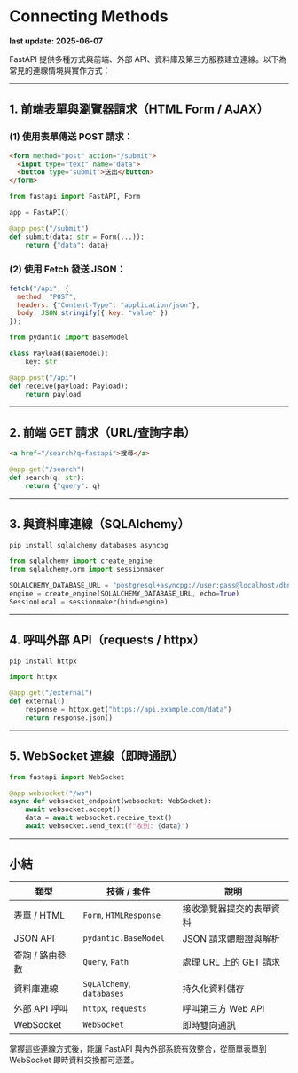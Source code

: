 # Connecting Methods

**last update: 2025-06-07**

FastAPI 提供多種方式與前端、外部 API、資料庫及第三方服務建立連線。以下為常見的連線情境與實作方式：

---

## 1. 前端表單與瀏覽器請求（HTML Form / AJAX）

### (1) 使用表單傳送 POST 請求：

```html
<form method="post" action="/submit">
  <input type="text" name="data">
  <button type="submit">送出</button>
</form>
```

```python
from fastapi import FastAPI, Form

app = FastAPI()

@app.post("/submit")
def submit(data: str = Form(...)):
    return {"data": data}
```

### (2) 使用 Fetch 發送 JSON：

```js
fetch("/api", {
  method: "POST",
  headers: {"Content-Type": "application/json"},
  body: JSON.stringify({ key: "value" })
});
```

```python
from pydantic import BaseModel

class Payload(BaseModel):
    key: str

@app.post("/api")
def receive(payload: Payload):
    return payload
```

---

## 2. 前端 GET 請求（URL/查詢字串）

```html
<a href="/search?q=fastapi">搜尋</a>
```

```python
@app.get("/search")
def search(q: str):
    return {"query": q}
```

---

## 3. 與資料庫連線（SQLAlchemy）

```bash
pip install sqlalchemy databases asyncpg
```

```python
from sqlalchemy import create_engine
from sqlalchemy.orm import sessionmaker

SQLALCHEMY_DATABASE_URL = "postgresql+asyncpg://user:pass@localhost/dbname"
engine = create_engine(SQLALCHEMY_DATABASE_URL, echo=True)
SessionLocal = sessionmaker(bind=engine)
```

---

## 4. 呼叫外部 API（requests / httpx）

```bash
pip install httpx
```

```python
import httpx

@app.get("/external")
def external():
    response = httpx.get("https://api.example.com/data")
    return response.json()
```

---

## 5. WebSocket 連線（即時通訊）

```python
from fastapi import WebSocket

@app.websocket("/ws")
async def websocket_endpoint(websocket: WebSocket):
    await websocket.accept()
    data = await websocket.receive_text()
    await websocket.send_text(f"收到: {data}")
```

---

## 小結

| 類型        | 技術 / 套件                   | 說明               |
| --------- | ------------------------- | ---------------- |
| 表單 / HTML | `Form`, `HTMLResponse`    | 接收瀏覽器提交的表單資料     |
| JSON API  | `pydantic.BaseModel`      | JSON 請求體驗證與解析    |
| 查詢 / 路由參數 | `Query`, `Path`           | 處理 URL 上的 GET 請求 |
| 資料庫連線     | `SQLAlchemy`, `databases` | 持久化資料儲存          |
| 外部 API 呼叫 | `httpx`, `requests`       | 呼叫第三方 Web API    |
| WebSocket | `WebSocket`               | 即時雙向通訊           |

掌握這些連線方式後，能讓 FastAPI 與內外部系統有效整合，從簡單表單到 WebSocket 即時資料交換都可涵蓋。
